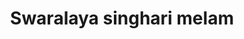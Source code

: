 ---
title: "Swaralaya singhari melam"
url: /kollam/swaralaya-singhari-melam/
shop: musical instrument
---